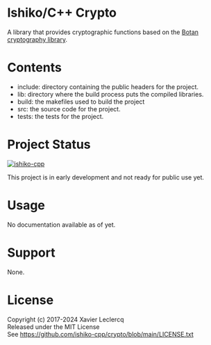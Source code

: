 # Ishiko/C++ Crypto

A library that provides cryptographic functions based on the [Botan cryptography library](https://botan.randombit.net).

# Contents

- include: directory containing the public headers for the project.
- lib: directory where the build process puts the compiled libraries.
- build: the makefiles used to build the project
- src: the source code for the project.
- tests: the tests for the project.

# Project Status

[![ishiko-cpp](https://circleci.com/gh/ishiko-cpp/crypto.svg?style=shield)](https://circleci.com/gh/ishiko-cpp/crypto)

This project is in early development and not ready for public use yet.

# Usage

No documentation available as of yet.

# Support

None.

# License

Copyright (c) 2017-2024 Xavier Leclercq\
Released under the MIT License\
See https://github.com/ishiko-cpp/crypto/blob/main/LICENSE.txt
